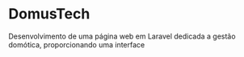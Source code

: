 # DomusTech
Desenvolvimento de uma página web em Laravel dedicada a gestão domótica, proporcionando uma interface
